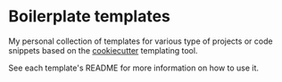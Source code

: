 # Boilerplate templates
My personal collection of templates for various type of projects or code snippets based on the [cookiecutter](https://cookiecutter.readthedocs.io/en/stable/) templating tool.

See each template's README for more information on how to use it. 
